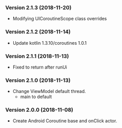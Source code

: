 ### Version 2.1.3 (2018-11-20)
- Modifying UICoroutineScope class overrides

### Version 2.1.2 (2018-11-14)
- Update kotlin 1.3.10/coroutines 1.0.1

### Version 2.1.1 (2018-11-13)
- Fixed to return after runUi

### Version 2.1.0 (2018-11-13)
- Change ViewModel default thread.
    - main to default

### Version 2.0.0 (2018-11-08)
 - Create Android Coroutine base and onClick actor.